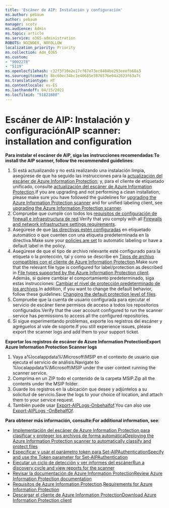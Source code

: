 ```yaml
---
title: 'Escáner de AIP: Instalación y configuración'
ms.author: pebaum
author: pebaum
manager: scotv
ms.audience: Admin
ms.topic: article
ms.service: o365-administration
ROBOTS: NOINDEX, NOFOLLOW
localization_priority: Priority
ms.collection: Adm_O365
ms.custom:
- "9002278"
- "5119"
ms.openlocfilehash: c32f3f10e2e17cf67e73ec8404be293eeefb68a3
ms.sourcegitcommit: 8bc60ec34bc1e40685e3976576e04a2623f63a7c
ms.translationtype: HT
ms.contentlocale: es-ES
ms.lasthandoff: 04/15/2021
ms.locfileid: "51821680"
---
```

# <a name="aip-scanner-installation-and-configuration"></a><span data-ttu-id="39f13-102">Escáner de AIP: Instalación y configuración</span><span class="sxs-lookup"><span data-stu-id="39f13-102">AIP scanner: installation and configuration</span></span>

<span data-ttu-id="39f13-103">**Para instalar el escáner de AIP, siga las instrucciones recomendadas**:</span><span class="sxs-lookup"><span data-stu-id="39f13-103">**To install the AIP scanner, follow the recommended guidelines**:</span></span>

1. <span data-ttu-id="39f13-104">Si está actualizando y no está realizando una instalación limpia, asegúrese de que ha seguido las instrucciones para la [actualización del escáner de Azure Information Protection](https://docs.microsoft.com/azure/information-protection/rms-client/client-admin-guide#upgrading-the-azure-information-protection-scanner); y, para el cliente de etiquetado unificado, consulte [actualización del escáner de Azure Information Protection](https://docs.microsoft.com/azure/information-protection/rms-client/clientv2-admin-guide#upgrading-the-azure-information-protection-scanner).</span><span class="sxs-lookup"><span data-stu-id="39f13-104">If you are upgrading and not performing a clean installation, please make sure you have followed the guidelines for [upgrading the Azure Information Protection scanner](https://docs.microsoft.com/azure/information-protection/rms-client/client-admin-guide#upgrading-the-azure-information-protection-scanner) and for unified labeling client, see [upgrading the Azure Information Protection scanner](https://docs.microsoft.com/azure/information-protection/rms-client/clientv2-admin-guide#upgrading-the-azure-information-protection-scanner).</span></span>
2. <span data-ttu-id="39f13-105">Compruebe que cumple con todos los [requisitos de configuración de firewall e infraestructura de red](https://docs.microsoft.com/azure/information-protection/requirements#firewalls-and-network-infrastructure).</span><span class="sxs-lookup"><span data-stu-id="39f13-105">Verify that you comply with all [Firewalls and network infrastructure settings requirements](https://docs.microsoft.com/azure/information-protection/requirements#firewalls-and-network-infrastructure).</span></span>
3. <span data-ttu-id="39f13-106">Asegúrese de que [las directivas estén configuradas](https://docs.microsoft.com/azure/information-protection/configure-policy) en etiquetado automático o que cuenten con una etiqueta predeterminada en la directiva.</span><span class="sxs-lookup"><span data-stu-id="39f13-106">Make sure your [policies are set](https://docs.microsoft.com/azure/information-protection/configure-policy) to automatic labeling or have a default label in the policy.</span></span>
4. <span data-ttu-id="39f13-107">Asegúrese de que el tipo de archivo relevante esté configurado para la etiqueta o la protección, tal y como se describe en [Tipos de archivo compatibles con el cliente de Azure Information Protection](https://docs.microsoft.com/azure/information-protection/rms-client/client-admin-guide-file-types#supported-file-types-for-classification-and-protection).</span><span class="sxs-lookup"><span data-stu-id="39f13-107">Make sure that the relevant file type is configured for label/protection as described in [File types supported by the Azure Information Protection client](https://docs.microsoft.com/azure/information-protection/rms-client/client-admin-guide-file-types#supported-file-types-for-classification-and-protection).</span></span> <span data-ttu-id="39f13-108">Además, si quiere cambiar el comportamiento predeterminado, siga estas instrucciones: [Cambiar el nivel de protección predeterminado de los archivos](https://docs.microsoft.com/azure/information-protection/rms-client/client-admin-guide-file-types#changing-the-default-protection-level-of-files).</span><span class="sxs-lookup"><span data-stu-id="39f13-108">In addition, if you want to change the default behavior, follow these guidelines: [Changing the default protection level of files](https://docs.microsoft.com/azure/information-protection/rms-client/client-admin-guide-file-types#changing-the-default-protection-level-of-files).</span></span>
5. <span data-ttu-id="39f13-109">Compruebe que la cuenta de usuario configurada para ejecutar el servicio de escáner tiene permisos de acceso a todos los repositorios configurados.</span><span class="sxs-lookup"><span data-stu-id="39f13-109">Verify that the user account configured to run the scanner service has permissions to access all the configured repositories.</span></span>
6. <span data-ttu-id="39f13-110">Si sigue experimentando problemas, exporte los registros del escáner y agréguelos al vale de soporte.</span><span class="sxs-lookup"><span data-stu-id="39f13-110">If you still experience issues, please export the scanner logs and add them to your support ticket.</span></span>

<span data-ttu-id="39f13-111">**Exportar los registros de escáner de Azure Information Protection**</span><span class="sxs-lookup"><span data-stu-id="39f13-111">**Export Azure Information Protection Scanner logs**</span></span>

1. <span data-ttu-id="39f13-112">Vaya a%localappdata%\Microsoft\MSIP en el contexto de usuario que ejecuta el servicio de análisis.</span><span class="sxs-lookup"><span data-stu-id="39f13-112">Navigate to %localappdata%\Microsoft\MSIP under the user context running the scanner service.</span></span>
2. <span data-ttu-id="39f13-113">Comprima en un ZIP todo el contenido de la carpeta MSIP.</span><span class="sxs-lookup"><span data-stu-id="39f13-113">Zip all the contents under the MSIP folder.</span></span>
3. <span data-ttu-id="39f13-114">Guarde los registros en la ubicación que desee y adjúntelos a su solicitud de servicio.</span><span class="sxs-lookup"><span data-stu-id="39f13-114">Save the logs to your choice of location, and attach them to your service request.</span></span>
4. <span data-ttu-id="39f13-115">También puede usar [Export-AIPLogs-Onbehalfof](https://docs.microsoft.com/powershell/module/azureinformationprotection/export-aiplogs?view=azureipps).</span><span class="sxs-lookup"><span data-stu-id="39f13-115">You can also use [Export-AIPLogs -OnBehalfOf](https://docs.microsoft.com/powershell/module/azureinformationprotection/export-aiplogs?view=azureipps).</span></span>

<span data-ttu-id="39f13-116">**Para obtener más información, consulte:**</span><span class="sxs-lookup"><span data-stu-id="39f13-116">**For additional information, see**:</span></span>
- [<span data-ttu-id="39f13-117">Implementación del escáner de Azure Information Protection para clasificar y proteger los archivos de forma automática</span><span class="sxs-lookup"><span data-stu-id="39f13-117">Deploying the Azure Information Protection scanner to automatically classify and protect files</span></span>](https://docs.microsoft.com/azure/information-protection/deploy-aip-scanner)
- [<span data-ttu-id="39f13-118">Especificar y usar el parámetro token para Set-AIPAuthentication</span><span class="sxs-lookup"><span data-stu-id="39f13-118">Specify and use the Token parameter for Set-AIPAuthentication</span></span>](https://docs.microsoft.com/azure/information-protection/rms-client/client-admin-guide-powershell#specify-and-use-the-token-parameter-for-set-aipauthentication)
- [<span data-ttu-id="39f13-119">Ejecutar un ciclo de detección y ver informes del escáner</span><span class="sxs-lookup"><span data-stu-id="39f13-119">Run a discovery cycle and view reports for the scanner</span></span>](https://docs.microsoft.com/azure/information-protection/deploy-aip-scanner#run-a-discovery-cycle-and-view-reports-for-the-scanner)
- [<span data-ttu-id="39f13-120">Revisar la documentación de Azure Information Protection</span><span class="sxs-lookup"><span data-stu-id="39f13-120">Review Azure Information Protection documentation</span></span>](https://docs.microsoft.com/azure/information-protection/what-is-information-protection)
- <span data-ttu-id="39f13-121">[Requisitos de Azure Information Protection](https://docs.microsoft.com/azure/information-protection/get-started/requirements).</span><span class="sxs-lookup"><span data-stu-id="39f13-121">[Requirements for Azure Information Protection](https://docs.microsoft.com/azure/information-protection/get-started/requirements)</span></span>
- [<span data-ttu-id="39f13-122">Descargar el cliente de Azure Information Protection</span><span class="sxs-lookup"><span data-stu-id="39f13-122">Download Azure Information Protection client</span></span>](https://www.microsoft.com/download/details.aspx?id=53018)
